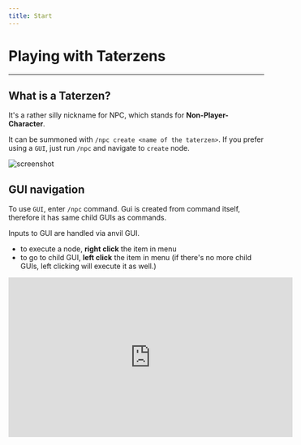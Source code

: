```yaml
---
title: Start
---
```


# Playing with Taterzens

---


## What is a Taterzen?

It's a rather silly nickname for NPC, which stands for **Non-Player-Character**.

It can be summoned with `/npc create <name of the taterzen>`.
If you prefer using a `GUI`, just run `/npc` and navigate to `create` node.

![screenshot](../assets/img/main_background.png)

## GUI navigation

To use `GUI`, enter `/npc` command.
Gui is created from command itself, therefore it has same child GUIs as commands.

Inputs to GUI are handled via anvil GUI.

* to execute a node, **right click** the item in menu
* to go to child GUI, **left click** the item in menu (if there's no more child GUIs, left clicking will execute it as well.)

<iframe width="560" height="315" src="https://www.youtube-nocookie.com/embed/by59c1Ac-a0" title="YouTube video player" frameborder="0" allow="accelerometer; autoplay; clipboard-write; encrypted-media; gyroscope; picture-in-picture" allowfullscreen></iframe>
